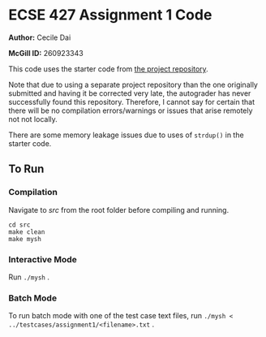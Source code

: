 # ECSE 427 Assignment 1 Code

**Author:** Cecile Dai

**McGill ID:** 260923343

This code uses the starter code from [the project repository](https://gitlab.cs.mcgill.ca/balmau/comp310-winter23).

Note that due to using a separate project repository than the one originally submitted and having it be corrected very late, the autograder has never successfully found this repository. Therefore, I cannot say for certain that there will be no compilation errors/warnings or issues that arise remotely not not locally. 

There are some memory leakage issues due to uses of `strdup()` in the starter code.

## To Run

### Compilation

Navigate to *src* from the root folder before compiling and running.

```
cd src
make clean
make mysh
```

### Interactive Mode

Run `./mysh` .

### Batch Mode

To run batch mode with one of the test case text files, run `./mysh < ../testcases/assignment1/<filename>.txt` .